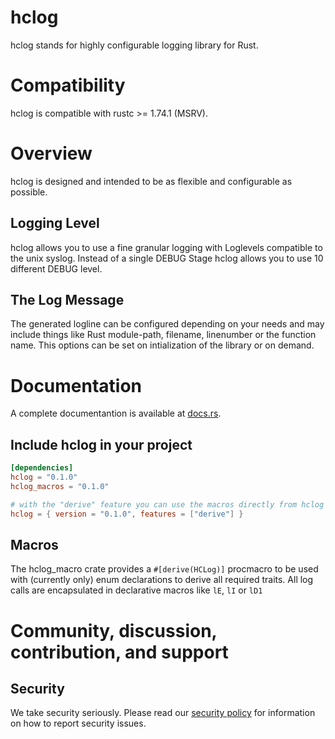 # hclog

hclog stands for highly configurable logging library for Rust.

# Compatibility

hclog is compatible with rustc >= 1.74.1 (MSRV).

# Overview

hclog is designed and intended to be as flexible and configurable as possible.

## Logging Level
hclog allows you to use a fine granular logging with Loglevels compatible to the unix
syslog. Instead of a single DEBUG Stage hclog allows you to use 10 different DEBUG level.

## The Log Message

The generated logline can be configured depending on your needs and may include things
like Rust module-path, filename, linenumber or the function name. This options can be
set on intialization of the library or on demand.

# Documentation

A complete documentantion is available at [docs.rs](https://docs.rs/hclog/latest/hclog).


## Include hclog in your project

```toml
[dependencies]
hclog = "0.1.0"
hclog_macros = "0.1.0"

# with the "derive" feature you can use the macros directly from hclog
hclog = { version = "0.1.0", features = ["derive"] }
```

## Macros

The hclog_macro crate provides a <code>#[derive(HCLog)]</code> procmacro to be used with
(currently only) enum declarations to derive all required traits.
All log calls are encapsulated in declarative macros like <code>lE</code>, <code>lI</code>
or <code>lD1</code>

# Community, discussion, contribution, and support

## Security

We take security seriously.
Please read our [security policy](SECURITY.md) for information on how to report security issues.
